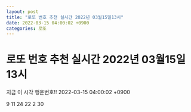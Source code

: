 ```yaml
---
layout: post
title: "로또 번호 추천 실시간 2022년 03월15일13시"
date: 2022-03-15 04:00:02 +0900
categories: 로또
---
```


# 로또 번호 추천 실시간 2022년 03월15일13시

지금 이 시각 행운번호!! 2022-03-15 04:00:02 +0900

 9  11  24  22  2  30 

